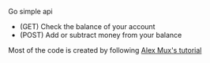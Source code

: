 Go simple api

- (GET)  Check the balance of your account
- (POST) Add or subtract money from your balance

Most of the code is created by following [Alex Mux's tutorial](https://www.youtube.com/watch?v=8uiZC0l4Ajw&t=3562s&ab_channel=AlexMux)